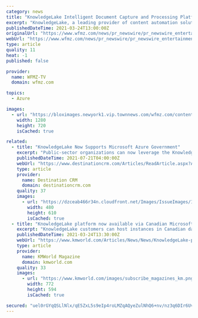 ```yaml
---
category: news
title: "KnowledgeLake Intelligent Document Capture and Processing Platform Now Available via Canadian Microsoft Azure Data Centers"
excerpt: "KnowledgeLake, a leading provider of content automation solutions, today announced that the company's cloud-native platform for intelligent document processing is now available via"
publishedDateTime: 2021-03-24T13:00:00Z
originalUrl: "https://www.wfmz.com/news/pr_newswire/pr_newswire_entertainment/knowledgelake-intelligent-document-capture-and-processing-platform-now-available-via-canadian-microsoft-azure-data-centers/article_878db978-7b03-5109-8210-a74a54164ff8.html"
webUrl: "https://www.wfmz.com/news/pr_newswire/pr_newswire_entertainment/knowledgelake-intelligent-document-capture-and-processing-platform-now-available-via-canadian-microsoft-azure-data-centers/article_878db978-7b03-5109-8210-a74a54164ff8.html"
type: article
quality: 11
heat: -1
published: false

provider:
  name: WFMZ-TV
  domain: wfmz.com

topics:
  - Azure

images:
  - url: "https://bloximages.newyork1.vip.townnews.com/wfmz.com/content/tncms/custom/image/b9818ac0-ee9a-11e9-8e9f-a3b831b71481.jpg"
    width: 1280
    height: 720
    isCached: true

related:
  - title: "KnowledgeLake Now Supports Microsoft Azure Government"
    excerpt: "Public-sector organizations can now leverage the KnowledgeLake platform to manage content and data on the Microsoft Azure Government cloud."
    publishedDateTime: 2021-07-21T04:00:00Z
    webUrl: "https://www.destinationcrm.com/Articles/ReadArticle.aspx?ArticleID=148070"
    type: article
    provider:
      name: Destination CRM
      domain: destinationcrm.com
    quality: 37
    images:
      - url: "https://dzceab466r34n.cloudfront.net/Images/IssueImages/138905-0721_SuperchargingCC_480x610-ORG.png"
        width: 480
        height: 610
        isCached: true
  - title: "KnowledgeLake platform now available via Canadian Microsoft Azure Data Centers"
    excerpt: "KnowledgeLake customers can host instances in Canadian data centers to ensure data sovereignty and improve performance"
    publishedDateTime: 2021-03-24T13:30:00Z
    webUrl: "https://www.kmworld.com/Articles/News/News/KnowledgeLake-platform-now-available-via-Canadian-Microsoft-Azure-Data-Centers-145922.aspx"
    type: article
    provider:
      name: KMWorld Magazine
      domain: kmworld.com
    quality: 33
    images:
      - url: "https://www.kmworld.com/images/subscribe_magazines_km.png"
        width: 772
        height: 594
        isCached: true

secured: "uel0rGYqQSLlNlx/qE5ZxL5s9eIp4roLMZqAQyeZulNhQ6+nv/nz3q6DIr6UvDLOjTUTmASziuYPIn5wTUXl6AEs9XtLvU66y9RwPU0TkZJiuFYQBf/PPtLWRlEkQA5wTbg4NcmnyAgtedgVNYfT7cmoJ24sYg1PGboD6zt5xyv6WkX2dplM41b09HJ7cJHiimhe0qAd0UpV3CeoJLfLEu+Fs/ugrWrn9gOUYTCrdZugU3uxQR1ha+ZBOT1JgTmukCvw9rG5UAL8/mmBIVufon3uN22w7HJGTBhUgdCoDwdmQuTi6DZ9DtXvuGfkEAiLFp2GB8N7VEvV+fUewOyOLY3RGM0qlQlDxALfy5Yndb4=;aUbPQGmeDYsbqhhsMz5WIw=="
---
```



